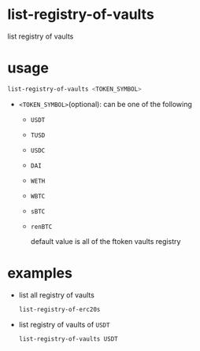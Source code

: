 # list-registry-of-vaults

list registry of vaults

# usage

```sh
list-registry-of-vaults <TOKEN_SYMBOL> 
```

- `<TOKEN_SYMBOL>`(optional): can be one of the following
  
    - `USDT`
    - `TUSD`
    - `USDC`
    - `DAI`
    - `WETH`
    
    - `WBTC`
    
    - `sBTC`
    
    - `renBTC`
    
      default value is all of the ftoken vaults registry
    

# examples

- list all registry of vaults

    ```sh
    list-registry-of-erc20s 
    ```

- list registry of vaults of `USDT`

    ```sh
    list-registry-of-vaults USDT
    ```